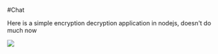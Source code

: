 #Chat

Here is a simple encryption decryption application in nodejs, doesn't do much now

![](https://github.com/john8675309/chat/blob/master/screen.gif)
